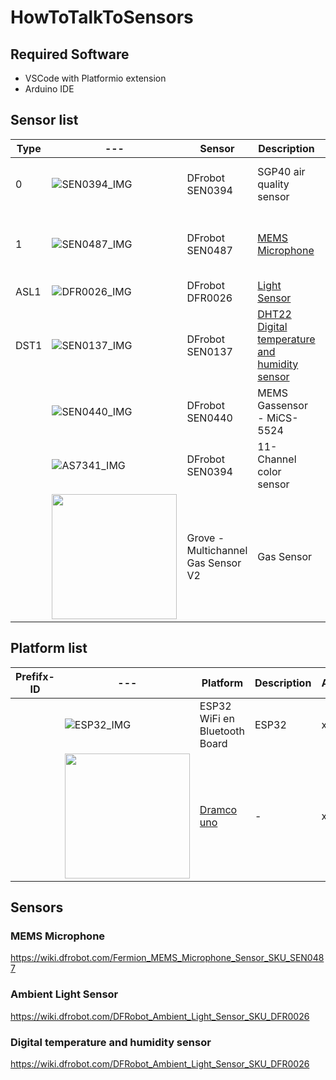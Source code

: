 # HowToTalkToSensors

## Required Software

- VSCode with Platformio extension
- Arduino IDE 

## Sensor list

| Type | --- | Sensor | Description | Amount | Metrics |
| --- | --- | --- | --- | --- | --- |
| 0 | ![SEN0394_IMG] | DFrobot SEN0394 | SGP40 air quality sensor | x | 0: Air Quality index (int) |
| 1 | ![SEN0487_IMG] | DFrobot SEN0487 | [MEMS Microphone](#mems-microphone) | x | 0: Sound Intensity (0-4096) |
| ASL1 |![DFR0026_IMG] | DFrobot DFR0026 | [Light Sensor](#ambient-light-sensor) | x | x |
| DST1 | ![SEN0137_IMG] | DFrobot SEN0137 | [DHT22 Digital temperature and humidity sensor](#digital-temperature-and-humidity-sensor) | x | x |
|  | ![SEN0440_IMG] | DFrobot SEN0440 | MEMS Gassensor - MiCS-5524  | x | x |
|  | ![AS7341_IMG] | DFrobot SEN0394 | 11-Channel color sensor | x | x |
|  | <img src="https://files.seeedstudio.com/wiki/Grove-Multichannel_Gas_Sensor/img/Grove-Multichannel_Gas_Sensor_V2_101020820/IMG/04.png" width="200"> | Grove - Multichannel Gas Sensor V2 | Gas Sensor | x | x |

[SEN0487_IMG]: https://www.tinytronics.nl/shop/image/cache/catalog/products/product-003985/dfrobot-fermion-mems-microphone-module-200x200.jpg
[DFR0026_IMG]: https://www.tinytronics.nl/shop/image/cache/catalog/products_2022/dfrobot-gravity-analog-ambient-light-sensor-1-6000lx-200x200.jpg
[SEN0137_IMG]: https://www.tinytronics.nl/shop/image/cache/catalog/products/product-003935/dfrobot-gravity-dht22-temperature-and-humidity-sensor-with-cable-front-200x200.jpg
[SEN0440_IMG]: https://www.tinytronics.nl/shop/image/cache/catalog/products/product-003991/dfrobot-fermion-mems-gas-sensor-mics-5524-200x200.jpg
[SEN0394_IMG]: https://www.tinytronics.nl/shop/image/cache/catalog/products/product-003995/dfrobot-gravity-sgp40-air-quality-sensor-200x200.jpg
[AS7341_IMG]: https://www.tinytronics.nl/shop/image/cache/catalog/products/product-004002/dfrobot-gravity-as7341-11-channel-visible-light-sensor-back-200x200.jpg 

## Platform list

| Prefifx-ID | --- | Platform | Description | Amount | Link |
| --- | --- | --- | --- | --- | --- |
|  | ![ESP32_IMG] | ESP32 WiFi en Bluetooth Board  | ESP32 | x |  |
|  | <img src="https://dramco.be/projects/dramco-uno/img/1-arduino-blink.gif" width="200"> | [Dramco uno](https://dramco.be/projects/dramco-uno/)  | - | x |  |

[ESP32_IMG]: https://www.tinytronics.nl/shop/image/cache/data/product-1443/esp32%20cp2102%20dev%20board%20v1%201-200x200.jpg



## Sensors

### MEMS Microphone

https://wiki.dfrobot.com/Fermion_MEMS_Microphone_Sensor_SKU_SEN0487

### Ambient Light Sensor

https://wiki.dfrobot.com/DFRobot_Ambient_Light_Sensor_SKU_DFR0026

### Digital temperature and humidity sensor

https://wiki.dfrobot.com/DFRobot_Ambient_Light_Sensor_SKU_DFR0026
